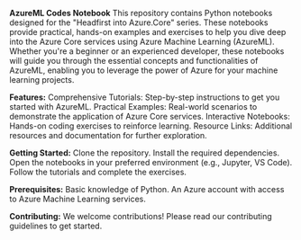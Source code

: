 **AzureML Codes Notebook**
This repository contains Python notebooks designed for the "Headfirst into Azure.Core" series. These notebooks provide practical, hands-on examples and exercises to help you dive deep into the Azure Core services using Azure Machine Learning (AzureML). Whether you're a beginner or an experienced developer, these notebooks will guide you through the essential concepts and functionalities of AzureML, enabling you to leverage the power of Azure for your machine learning projects.

**Features:**
Comprehensive Tutorials: Step-by-step instructions to get you started with AzureML.
Practical Examples: Real-world scenarios to demonstrate the application of Azure Core services.
Interactive Notebooks: Hands-on coding exercises to reinforce learning.
Resource Links: Additional resources and documentation for further exploration.

**Getting Started:**
Clone the repository.
Install the required dependencies.
Open the notebooks in your preferred environment (e.g., Jupyter, VS Code).
Follow the tutorials and complete the exercises.

**Prerequisites:**
Basic knowledge of Python.
An Azure account with access to Azure Machine Learning services.

**Contributing:**
We welcome contributions! Please read our contributing guidelines to get started.
